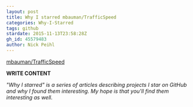 ```yaml
---
layout: post
title: Why I starred mbauman/TrafficSpeed
categories: Why-I-Starred
tags: github
stardate: 2015-11-13T23:58:28Z
gh_id: 45579483
author: Nick Peihl
---
```


[mbauman/TrafficSpeed](https://github.com/mbauman/TrafficSpeed)

**WRITE CONTENT**

*"Why I starred" is a series of articles describing projects I star on GitHub and why I found them interesting. My hope is that you'll find them interesting as well.*

